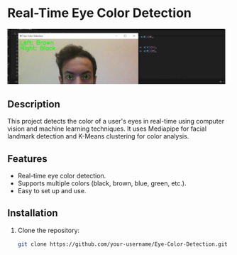 # Real-Time Eye Color Detection
![وصف الصورة](test.png)
## Description
This project detects the color of a user's eyes in real-time using computer vision and machine learning techniques. It uses Mediapipe for facial landmark detection and K-Means clustering for color analysis.

## Features
- Real-time eye color detection.
- Supports multiple colors (black, brown, blue, green, etc.).
- Easy to set up and use.

## Installation
1. Clone the repository:
   ```bash
   git clone https://github.com/your-username/Eye-Color-Detection.git
